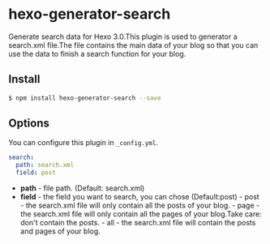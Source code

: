 # hexo-generator-search

Generate search data for Hexo 3.0.This plugin is used to generator a search.xml file.The file contains the main data of your blog so that you can use the data to finish a search function for your blog.

## Install

``` bash
$ npm install hexo-generator-search --save
```

## Options

You can configure this plugin in `_config.yml`.

``` yaml
search:
  path: search.xml
  field: post
```

- **path** - file path. (Default: search.xml)
- **field** - the field you want to search, you can chose (Default:post)
            - post - the search.xml file will only contain all the posts of your blog.
            - page - the search.xml file will only contain all the pages of your blog.Take care: don't contain the posts.
            - all - the search.xml file will contain the posts and pages of your blog.